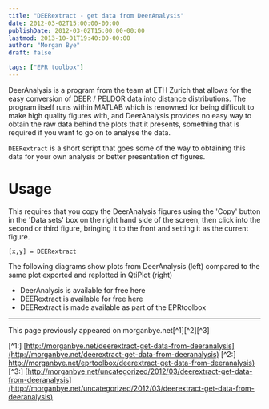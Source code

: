 ```yaml
---
title: "DEERextract - get data from DeerAnalysis"
date: 2012-03-02T15:00:00-00:00
publishDate: 2012-03-02T15:00:00-00:00
lastmod: 2013-10-01T19:40:00-00:00
author: "Morgan Bye"
draft: false

tags: ["EPR toolbox"]
---
```



DeerAnalysis is a program from the team at ETH Zurich that allows for the easy conversion of DEER / PELDOR data into distance distributions. The program itself runs within MATLAB which is renowned for being difficult to make high quality figures with, and DeerAnalysis provides no easy way to obtain the raw data behind the plots that it presents, something that is required if you want to go on to analyse the data.

`DEERextract` is a short script that goes some of the way to obtaining this data for your own analysis or better presentation of figures.

# Usage
This requires that you copy the DeerAnalysis figures using the 'Copy' button in the 'Data sets' box on the right hand side of the screen, then click into the second or third figure, bringing it to the front and setting it as the current figure.
```
[x,y] = DEERextract
```

The following diagrams show plots from DeerAnalysis (left) compared to the same plot exported and replotted in QtiPlot (right)
<image><image>

- DeerAnalysis  is available for free here
- DEERextract is available for free here
- DEERextract is made available as part of the EPRtoolbox



----
This page previously appeared on morganbye.net[^1][^2][^3]

[^1:] [http://morganbye.net/deerextract-get-data-from-deeranalysis](http://morganbye.net/deerextract-get-data-from-deeranalysis)
[^2:] [http://morganbye.net/eprtoolbox/deerextract-get-data-from-deeranalysis)](http://morganbye.net/eprtoolbox/deerextract-get-data-from-deeranalysis)
[^3:] [http://morganbye.net/uncategorized/2012/03/deerextract-get-data-from-deeranalysis](http://morganbye.net/uncategorized/2012/03/deerextract-get-data-from-deeranalysis)
